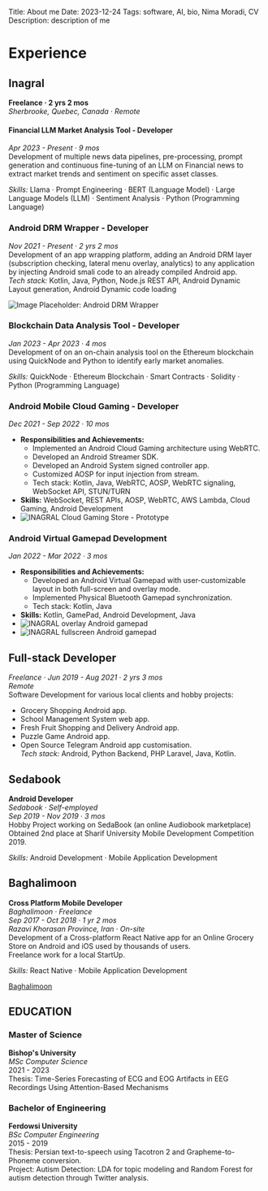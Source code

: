 Title: About me
Date: 2023-12-24
Tags: software, AI, bio, Nima Moradi, CV
Description: description of me

# Experience

## Inagral
**Freelance · 2 yrs 2 mos**  
_Sherbrooke, Quebec, Canada · Remote_

#### Financial LLM Market Analysis Tool - Developer
_Apr 2023 - Present · 9 mos_  
Development of multiple news data pipelines, pre-processing, prompt generation and continuous fine-tuning of an LLM on Financial news to extract market trends and sentiment on specific asset classes.

_Skills:_ Llama · Prompt Engineering · BERT (Language Model) · Large Language Models (LLM) · Sentiment Analysis · Python (Programming Language)

### Android DRM Wrapper - Developer
_Nov 2021 - Present · 2 yrs 2 mos_  
Development of an app wrapping platform, adding an Android DRM layer (subscription checking, lateral menu overlay, analytics) to any application by injecting Android smali code to an already compiled Android app.  
_Tech stack:_ Kotlin, Java, Python, Node.js REST API, Android Dynamic Layout generation, Android Dynamic code loading

![Image Placeholder: Android DRM Wrapper](../images/drm_image.jpeg)

### Blockchain Data Analysis Tool - Developer
_Jan 2023 - Apr 2023 · 4 mos_  
Development of on an on-chain analysis tool on the Ethereum blockchain using QuickNode and Python to identify early market anomalies.

_Skills:_ QuickNode · Ethereum Blockchain · Smart Contracts · Solidity · Python (Programming Language)


### Android Mobile Cloud Gaming - Developer
_Dec 2021 - Sep 2022 · 10 mos_
- **Responsibilities and Achievements:**
  - Implemented an Android Cloud Gaming architecture using WebRTC.
  - Developed an Android Streamer SDK.
  - Developed an Android System signed controller app.
  - Customized AOSP for input injection from stream.
  - Tech stack: Kotlin, Java, WebRTC, AOSP, WebRTC signaling, WebSocket API, STUN/TURN
- **Skills:** WebSocket, REST APIs, AOSP, WebRTC, AWS Lambda, Cloud Gaming, Android Development
- ![INAGRAL Cloud Gaming Store - Prototype](../images/game_store.jpeg)

### Android Virtual Gamepad Development

_Jan 2022 - Mar 2022 · 3 mos_
- **Responsibilities and Achievements:**
  - Developed an Android Virtual Gamepad with user-customizable layout in both full-screen and overlay mode.
  - Implemented Physical Bluetooth Gamepad synchronization.
  - Tech stack: Kotlin, Java
- **Skills:** Kotlin, GamePad, Android Development, Java
- ![INAGRAL overlay Android gamepad](../images/gamepad.jpeg)
- ![INAGRAL fullscreen Android gamepad](../images/gamepad_blank.jpeg)

## Full-stack Developer
_Freelance · Jun 2019 - Aug 2021 · 2 yrs 3 mos_  
_Remote_  
Software Development for various local clients and hobby projects:  
- Grocery Shopping Android app.  
- School Management System web app.  
- Fresh Fruit Shopping and Delivery Android app.  
- Puzzle Game Android app.  
- Open Source Telegram Android app customisation.  
_Tech stack:_ Android, Python Backend, PHP Laravel, Java, Kotlin.


## Sedabook
**Android Developer**  
_Sedabook · Self-employed_  
_Sep 2019 - Nov 2019 · 3 mos_  
Hobby Project working on SedaBook (an online Audiobook marketplace)  
Obtained 2nd place at Sharif University Mobile Development Competition 2019.

_Skills:_ Android Development · Mobile Application Development


## Baghalimoon
**Cross Platform Mobile Developer**  
_Baghalimoon · Freelance_  
_Sep 2017 - Oct 2018 · 1 yr 2 mos_  
_Razavi Khorasan Province, Iran · On-site_  
Development of a Cross-platform React Native app for an Online Grocery Store on Android and iOS used by thousands of users.  
Freelance work for a local StartUp.

_Skills:_ React Native · Mobile Application Development

[Baghalimoon](https://baghalimoon.ir/)



## EDUCATION

### Master of Science
**Bishop's University**  
*MSc Computer Science*  
2021 - 2023  
Thesis: Time-Series Forecasting of ECG and EOG Artifacts in EEG Recordings Using Attention-Based Mechanisms

### Bachelor of Engineering
**Ferdowsi University**  
*BSc Computer Engineering*  
2015 - 2019  
Thesis: Persian text-to-speech using Tacotron 2 and Grapheme-to-Phoneme conversion.  
Project: Autism Detection: LDA for topic modeling and Random Forest for autism detection through Twitter analysis.